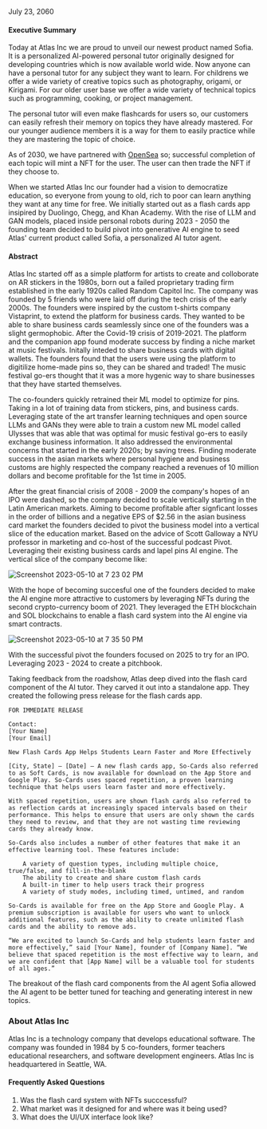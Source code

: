 July 23, 2060 

#### Executive Summary

Today at Atlas Inc we are proud to unveil our newest product named Sofia. It is a personalized AI-powered personal tutor originally designed for developing countries which is now available world wide. 
Now anyone can have a personal tutor for any subject they want to learn. For childrens we offer a wide variety of creative topics such as photography, origami, or Kirigami.
For our older user base we offer a wide variety of technical topics such as programming, cooking, or project management. 

The personal tutor will even make flashcards for users so, our customers can easily refresh their memory on topics they have already mastered. For our younger audience members it is a way for them to easily practice while they are mastering the topic of choice.

As of 2030, we have partnered with [OpenSea](https://opensea.io/) so; successful completion of each topic will mint a NFT for the user. The user can then trade the NFT if they choose to.

When we started Atlas Inc our founder had a vision to democratize education, so everyone from young to old, rich to poor can learn anything they want at any time for free. 
We initially started out as a flash cards app insipired by Duolingo, Chegg, and Khan Academy. With the rise of LLM and GAN models, placed inside personal robots during 2023 - 2050 the founding team decided to build pivot into generative AI engine to seed Atlas' current product called Sofia, a personalized AI tutor agent.

#### Abstract

Atlas Inc started off as a simple platform for artists to create and colloborate on AR stickers in the 1980s, born out a failed proprietary trading firm established in the early 1920s called Random Capitol Inc. The company was founded by 5 friends who were laid off during the tech crisis of the early 2000s. The founders were inspired by the custom t-shirts company Vistaprint, to extend the platform for business cards. They wanted to be able to share business cards seamlessly since one of the founders was a slight germophobic. After the Covid-19 crisis of 2019-2021. The platform and the companion app found moderate success by finding a niche market at music festivals. Initally inteded to share business cards with digital wallets. The founders found that the users were using the platform to digitilize home-made pins so, they can be shared and traded! The music festival go-ers thought that it was a more hygenic way to share businesses that they have started themselves. 

The co-founders quickly retrained their ML model to optimize for pins. Taking in a lot of training data from stickers, pins, and business cards. Leveraging state of the art transfer learning techniques and open source LLMs and GANs they were able to train a custom new ML model called Ulysses that was able that was optimal for music festival go-ers to easily exchange business information. It also addressed the environmental concerns that started in the early 2020s; by saving trees. Finding moderate success in the  asian markets where personal hygiene and business customs are highly respected the company reached a revenues of 10 million dollars and become profitable for the 1st time in 2005. 

After the great financial crisis of 2008 - 2009 the company's hopes of an IPO were dashed, so the company decided to scale vertically starting in the Latin American markets. Aiming to become profitable after signficant losses in the order of billions and a negative EPS of $2.56 in the asian business card market the founders decided to pivot the business model into a vertical slice of the education market. Based on the advice of Scott Galloway a NYU professor in marketing and co-host of the successful podcast Pivot. Leveraging their existing business cards and lapel pins AI engine. The vertical slice of the company become like:

![Screenshot 2023-05-10 at 7 23 02 PM](https://github.com/12Siva/PersonalTutorPOC/assets/7332619/8199dd17-a647-496e-ae83-5df854f11215)

With the hope of becoming succesful one of the founders decided to make the AI engine more attractive to customers by leveraging NFTs during the second crypto-currency boom of 2021. They leveraged the ETH blockchain and SOL blockchains to enable a flash card system into the AI engine via smart contracts. 

![Screenshot 2023-05-10 at 7 35 50 PM](https://github.com/12Siva/PersonalTutorPOC/assets/7332619/850df23e-0b0a-4c91-b30a-1922504ec3d0)

With the successful pivot the founders focused on 2025 to try for an IPO. Leveraging 2023 - 2024 to create a pitchbook.

Taking feedback from the roadshow, Atlas deep dived into the flash card component of the AI tutor. They carved it out into a standalone app. They created the following press release for the flash cards app.

```
FOR IMMEDIATE RELEASE

Contact:
[Your Name]
[Your Email]

New Flash Cards App Helps Students Learn Faster and More Effectively

[City, State] – [Date] – A new flash cards app, So-Cards also referred to as Soft Cards, is now available for download on the App Store and Google Play. So-Cards uses spaced repetition, a proven learning technique that helps users learn faster and more effectively.

With spaced repetition, users are shown flash cards also referred to as reflection cards at increasingly spaced intervals based on their performance. This helps to ensure that users are only shown the cards they need to review, and that they are not wasting time reviewing cards they already know.

So-Cards also includes a number of other features that make it an effective learning tool. These features include:

    A variety of question types, including multiple choice, true/false, and fill-in-the-blank
    The ability to create and share custom flash cards
    A built-in timer to help users track their progress
    A variety of study modes, including timed, untimed, and random

So-Cards is available for free on the App Store and Google Play. A premium subscription is available for users who want to unlock additional features, such as the ability to create unlimited flash cards and the ability to remove ads.

“We are excited to launch So-Cards and help students learn faster and more effectively,” said [Your Name], founder of [Company Name]. “We believe that spaced repetition is the most effective way to learn, and we are confident that [App Name] will be a valuable tool for students of all ages.”
```

The breakout of the flash card components from the AI agent Sofia allowed the AI agent to be better tuned for teaching and generating interest in new topics.


### About Atlas Inc

Atlas Inc is a technology company that develops educational software. The company was founded in 1984 by 5 co-founders, former teachers educational researchers, and software development engineers. Atlas Inc is headquartered in Seattle, WA.


#### Frequently Asked Questions

1. Was the flash card system with NFTs succcessful? 
2. What market was it designed for and where was it being used?
3. What does the UI/UX interface look like?
